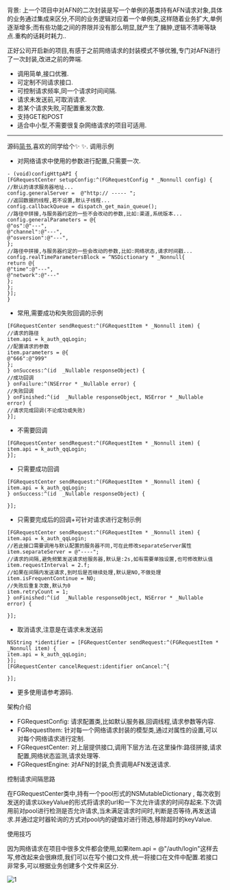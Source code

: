 背景:
上一个项目中对AFN的二次封装是写一个单例的基类持有AFN请求对象,具体的业务通过集成来区分,不同的业务逻辑对应着一个单例类,这样随着业务扩大,单例逐渐增多;而有些功能之间的界限并没有那么明显,就产生了臃肿,逻辑不清晰等缺点.重构的话耗时耗力..

正好公司开启新的项目,有感于之前网络请求的封装模式不够优雅,专门对AFN进行了一次封装,改进之前的弊端.
- 调用简单,接口优雅.
- 可定制不同请求接口.
- 可控制请求频率,同一个请求时间间隔.
- 请求未发送前,可取消请求.
- 若某个请求失败,可配置重发次数.
- 支持GET和POST
- 适合中小型,不需要很复杂网络请求的项目可适用.
---
源码[简书](https://www.jianshu.com/p/9194daf4d5eb),喜欢的同学给个✨ ✨.
调用示例
- 对网络请求中使用的参数进行配置,只需要一次.
```
- (void)configHttpAPI {
[FGRequestCenter setupConfig:^(FGRequestConfig * _Nonnull config) {
//默认的请求服务器地址...
config.generalServer =  @"http:// ----- ";
//返回数据的线程,若不设置,默认子线程...
config.callbackQueue = dispatch_get_main_queue();
//路径中拼接,与服务器约定的一些不会改动的参数,比如:渠道,系统版本...
config.generalParameters = @{
@"os":@"---",
@"channel":@"---",
@"osversion":@"---",
};
//路径中拼接,与服务器约定的一些会改动的参数,比如:网络状态,请求时间戳...
config.realTimeParametersBlock = ^NSDictionary * _Nonnull{
return @{
@"time":@"---",
@"network":@"---"
};
};
}];
}
```
- 常用,需要成功和失败回调的示例
```
[FGRequestCenter sendRequest:^(FGRequestItem * _Nonnull item) {
//请求的路径
item.api = k_auth_qqLogin;
//配置请求的参数
item.parameters = @{
@"666":@"999"
};
} onSuccess:^(id  _Nullable responseObject) {
//成功回调
} onFailure:^(NSError * _Nullable error) {
//失败回调
} onFinished:^(id  _Nullable responseObject, NSError * _Nullable error) {
//请求完成回调(不论成功或失败)
}];
```
- 不需要回调
```
[FGRequestCenter sendRequest:^(FGRequestItem * _Nonnull item) {
item.api = k_auth_qqLogin;
}];
```
- 只需要成功回调
```
[FGRequestCenter sendRequest:^(FGRequestItem * _Nonnull item) {
item.api = k_auth_qqLogin;
} onSuccess:^(id  _Nullable responseObject) {

}];
```
- 只需要完成后的回调+可针对请求进行定制示例
```
[FGRequestCenter sendRequest:^(FGRequestItem * _Nonnull item) {
item.api = k_auth_qqLogin;
//若此接口需要调用与默认配置的服务器不同,可在此修改separateServer属性
item.separateServer = @"----";
//请求的间隔,避免频繁发送请求给服务器,默认是:2s,如有需要单独设置,也可修改默认值
item.requestInterval = 2.f;
//如果在间隔内发送请求,到时后是否继续处理,默认是NO,不做处理
item.isFrequentContinue = NO;
//失败后重复次数,默认为0
item.retryCount = 1;
} onFinished:^(id  _Nullable responseObject, NSError * _Nullable error) {

}];
```
- 取消请求,注意是在请求未发送前
```
NSString *identifier = [FGRequestCenter sendRequest:^(FGRequestItem * _Nonnull item) {
item.api = k_auth_qqLogin;
}];
[FGRequestCenter cancelRequest:identifier onCancel:^{

}];
```
- 更多使用请参考源码.

架构介绍

- FGRequestConfig: 请求配置类,比如默认服务器,回调线程,请求参数等内容.
- FGRequestItem:  针对每一个网络请求封装的模型类,通过对属性的设置,可以对每个网络请求进行定制.
- FGRequestCenter: 对上层提供接口,调用下层方法.在这里操作:路径拼接,请求配置,网络状态监测,请求处理等.
- FGRequestEngine: 对AFN的封装,负责调用AFN发送请求.

控制请求间隔思路

在FGRequestCenter类中,持有一个pool形式的NSMutableDictionary , 每次收到发送的请求以keyValue的形式将请求的url和一下次允许请求的时间存起来.下次调用前对pool进行检测是否允许请求,当未满足请求时间时,判断是否等待,再发送请求.并通过定时器轮询的方式对pool内的键值对进行筛选,移除超时的keyValue.

使用技巧

因为网络请求在项目中很多文件都会使用,如果item.api = @"/auth/login"这样去写,修改起来会很麻烦,我们可以在写个接口文件,统一将接口在文件中配置.若接口非常多,可以根据业务创建多个文件来区分.

![1](https://upload-images.jianshu.io/upload_images/1637319-6859c901443aab88.png?imageMogr2/auto-orient/strip%7CimageView2/2/w/1240)


